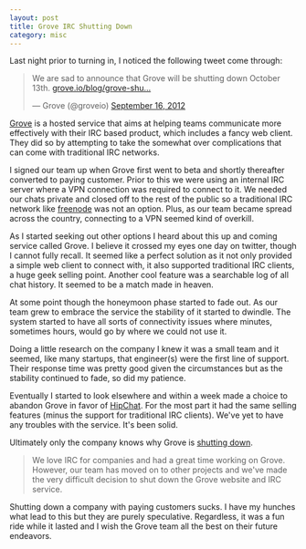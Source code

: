 ```yaml
--- 
layout: post 
title: Grove IRC Shutting Down
category: misc
--- 
```


Last night prior to turning in, I noticed the following tweet come through:

<blockquote class="twitter-tweet tw-align-center"><p>We are sad to announce that Grove will be shutting down October 13th. <a href="https://t.co/ispQD80D" title="https://grove.io/blog/grove-shutting-down-october-13">grove.io/blog/grove-shu…</a></p>&mdash; Grove (@groveio) <a href="https://twitter.com/groveio/status/247190702038056960" data-datetime="2012-09-16T04:30:30+00:00">September 16, 2012</a></blockquote>
<script src="//platform.twitter.com/widgets.js" charset="utf-8"></script>

[Grove](http://grove.io) is a hosted service that aims at helping 
teams communicate more effectively with their IRC based product, which
includes a fancy web client. They did so by attempting to take the 
somewhat over complications that can come with traditional IRC networks.

I signed our team up when Grove first went to beta and shortly 
thereafter converted to paying customer. Prior to this we were using an
internal IRC server where a VPN connection was required to connect
to it. We needed our chats private and closed off to the rest of 
the public so a traditional IRC network like 
[freenode](http://freenode.net) was not an option. Plus, as our
team became spread across the country, connecting to a VPN seemed 
kind of overkill. 

As I started seeking out other options I heard about this up and 
coming service called Grove. I believe it crossed my eyes one day
on twitter, though I cannot fully recall. It seemed like a perfect 
solution as it not only provided a simple web client to connect with,
it also supported traditional IRC clients, a huge geek selling point.
Another cool feature was a searchable log of all chat history. 
It seemed to be a match made in heaven.

At some point though the honeymoon phase started to fade out. As our
team grew to embrace the service the stability of it started to dwindle.
The system started to have all sorts of connectivity issues where 
minutes, sometimes hours, would go by where we could not use it. 

Doing a little research on the company I knew it was a small team and 
it seemed, like many startups, that engineer(s) were the first line of 
support. Their response time was pretty good given the circumstances 
but as the stability continued to fade, so did my patience.

Eventually I started to look elsewhere and within a week made a
choice to abandon Grove in favor of 
[HipChat](http://www.hipchat.com). For the most part it had the same
selling features (minus the support for traditional IRC clients). 
We've yet to have any troubles with the service. It's been solid.

Ultimately only the company knows why Grove is 
[shutting down](https://grove.io/blog/grove-shutting-down-october-13). 

> We love IRC for companies and had a great time working on Grove. 
> However, our team has moved on to other projects and we've made 
> the very difficult decision to shut down the Grove website and 
> IRC service.

Shutting down a company with paying customers sucks. I have my hunches 
what lead to this but they are purely speculative. Regardless, it
was a fun ride while it lasted and I wish the Grove team all the 
best on their future endeavors.
